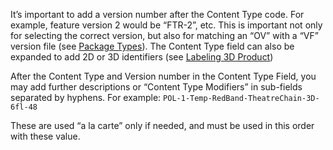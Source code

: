 It’s important to add a version number after the Content Type code.  For example, feature version 2 would be “FTR-2”, etc.  This is important not only for selecting the correct version, but also for matching an “OV” with a “VF” version file (see [Package Types](https://registry-page.isdcf.com/pkgtypes)). The Content Type field can also be expanded to add 2D or 3D identifiers (see [Labeling 3D Product](https://registry-page.isdcf.com/standard)) 

After the Content Type and Version number in the Content Type Field, you may add further descriptions or “Content Type Modifiers” in sub-fields separated by hyphens. For example: `POL-1-Temp-RedBand-TheatreChain-3D-6fl-48`

These are used “a la carte” only if needed, and must be used in this order with these value.
